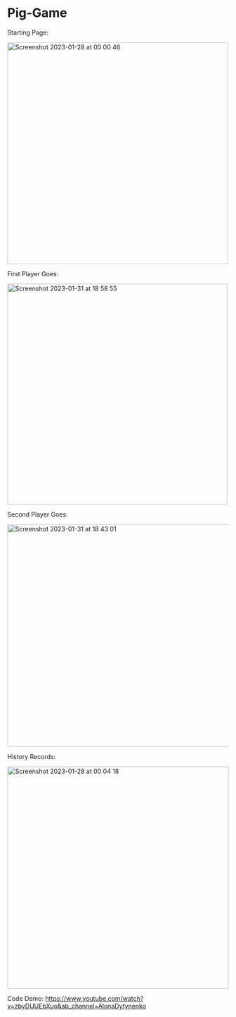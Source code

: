 # Pig-Game

Starting Page: 

<img width="503" alt="Screenshot 2023-01-28 at 00 00 46" src="https://user-images.githubusercontent.com/79933498/215908718-0041745c-5562-403e-a393-99ddb546da75.png">

First Player Goes:

<img width="501" alt="Screenshot 2023-01-31 at 18 58 55" src="https://user-images.githubusercontent.com/79933498/215911493-547593d9-0a22-42c8-95ac-8c3524a18609.png">

Second Player Goes:

<img width="505" alt="Screenshot 2023-01-31 at 18 43 01" src="https://user-images.githubusercontent.com/79933498/215909358-ddddc5a0-b654-48ad-af59-29d1f2db72d8.png">

History Records:

<img width="504" alt="Screenshot 2023-01-28 at 00 04 18" src="https://user-images.githubusercontent.com/79933498/215909453-ab6e3726-c569-4ff0-ab0b-85f8da5fee73.png">

Code Demo: https://www.youtube.com/watch?v=zbyDUUEbXuo&ab_channel=AlonaDytynenko
